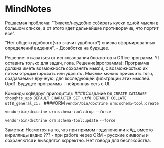 # MindNotes
Решаемая проблема: "Тяжело/неудобно собирать куски одной мысли в большом списке,
а от этого идет дальнейшие противоречие, что портит все".

"Нет общего удобного(что значит удобного?) списка сформированных определений 
видения". - Доработка на будущее.

Решение: отказаться от использования блокнотов и Office программ.
Yt оставить только для задач, пока.
Решение(программа):
Программа должна иметь возможность сохранять мысли, с возможностью их потом
отредактировать или удалить.
Мыслям можно присвоить теги, создаваемые вручную, для последующей фильтрации этих
мыслей.
Upd1. Будущее программы - нейронная сеть с UI.

Команды sql(вдруг пригодится):
####Создание бд
`CREATE DATABASE thoughts_app DEFAULT CHARACTER SET utf8 DEFAULT COLLATE utf8_general_ci;
`
####ORM
`vendor/bin/doctrine orm:schema-tool:create`

`vendor/bin/doctrine orm:schema-tool:drop --force`

`vendor/bin/doctrine orm:schema-tool:update --force`

Заметки:
Несмотря на то, что при прямом подключении к бд, вместо
кириллицы видно ??? - при работе через ORM - русские символы и
сохраняются и выводятся корректно. Нет повода для беспокойства.